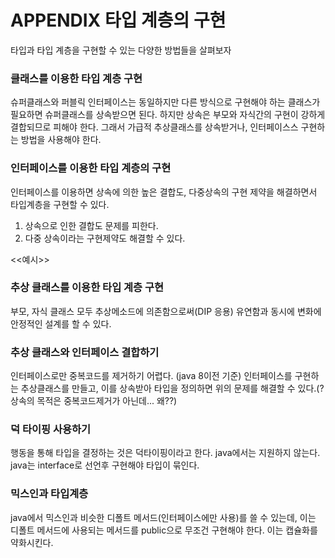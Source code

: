 # APPENDIX 타입 계층의 구현

타입과 타입 계층을 구현할 수 있는 다양한 방법들을 살펴보자



### 클래스를 이용한 타입 계층 구현

슈퍼클래스와 퍼블릭 인터페이스는 동일하지만 다른 방식으로 구현해야 하는 클래스가 필요하면 슈퍼클래스를 상속받으면 된다. 하지만 상속은 부모와 자식간의 구현이 강하게 결합되므로 피해야 한다. 그래서 가급적 추상클래스를 상속받거나, 인터페이스스 구현하는 방법을 사용해야 한다.



### 인터페이스를 이용한 타입 계층의 구현

인터페이스를 이용하면 상속에 의한 높은 결합도, 다중상속의 구현 제약을 해결하면서 타입계층을 구현할 수 있다.

1. 상속으로 인한 결합도 문제를 피한다.
2. 다중 상속이라는 구현제약도 해결할 수 있다.

<<예시>>



### 추상 클래스를 이용한 타입 계층 구현

부모, 자식 클래스 모두 추상메소드에 의존함으로써(DIP 응용) 유연함과 동시에 변화에 안정적인 설계를 할 수 있다.



### 추상 클래스와 인터페이스 결합하기

인터페이스로만 중복코드를 제거하기 어렵다. (java 8이전 기준) 인터페이스를 구현하는 추상클래스를 만들고, 이를 상속받아 타입을 정의하면 위의 문제를 해결할 수 있다.(? 상속의 목적은 중복코드제거가 아닌데... 왜??)



### 덕 타이핑 사용하기

행동을 통해 타입을 결정하는 것은 덕타이핑이라고 한다. java에서는 지원하지 않는다. java는 interface로 선언후 구현해야 타입이 묶인다.



### 믹스인과 타입계층

java에서 믹스인과 비슷한 디폴트 메서드(인터페이스에만 사용)를 쓸 수 있는데, 이는 디폴트 메서드에 사용되는 메서드를 public으로 무조건 구현해야 한다. 이는 캡슐화를 약화시킨다.